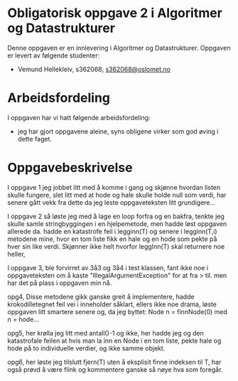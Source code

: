 # Obligatorisk oppgave 2 i Algoritmer og Datastrukturer

Denne oppgaven er en innlevering i Algoritmer og Datastrukturer. 
Oppgaven er levert av følgende studenter:
* Vemund Hellekleiv, s362068, s362068@oslomet.no

# Arbeidsfordeling

I oppgaven har vi hatt følgende arbeidsfordeling:
* jeg har gjort oppgavene aleine, syns obligene virker som god øving i dette faget.

# Oppgavebeskrivelse

I oppgave 1 jeg jobbet litt med å komme i gang og skjønne hvordan listen skulle fungere,
slet litt med at hode og hale skulle holde null som verdi, har senere gått vekk fra dette da jeg leste oppgaveteksten litt grundigere...

I oppgave 2 så løste jeg med å lage en loop forfra og en bakfra, tenkte jeg skulle samle stringbyggingen i en hjelpemetode, men hadde løst oppgaven allerede da. hadde en katastrofe feil i legginn(T) og senere i legginn(T,i) metodene mine, hvor en tom liste fikk en hale og en hode som pekte på hver sin like verdi. Skjønner ikke helt hvorfor leggInn(T) skal returnere noe heller,

I oppgave 3, ble forvirret av 3å3 og 3å4 i test klassen, fant ikke noe i oppgaveteksten om å kaste "IllegalArgumentException" for at fra > til. men har det på plass i oppgaven min nå. 

opg4, Disse metodene gikk ganske greit å implementere, hadde krokodilletegnet feil vei i inneholder såklart, ellers ikke noe drama, løste oppgaven litt smartere senere og, da jeg byttet:
Node<T> n = finnNode(0) med n = hode...

opg5, her krølla jeg litt med antall()-1 og ikke, her hadde jeg og den katastrofale feilen at hvis man la inn en Node i en tom liste, pekte hale og hode på to individuelle verdier, og ikke samme objekt.

opg6, her løste jeg tilslutt fjern(T) uten å eksplisit finne indeksen til T, har også prøvd å være flink og kommentere ganske så nøye hva som foregår.